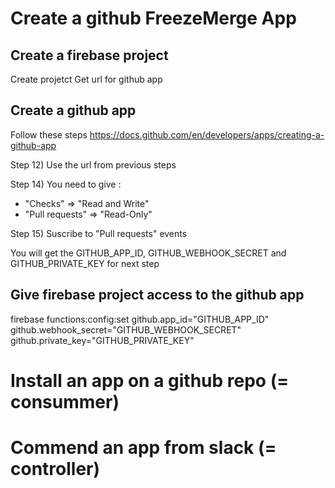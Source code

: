 # Create a github FreezeMerge App

## Create a firebase project

Create projetct
Get url for github app

## Create a github app

Follow these steps https://docs.github.com/en/developers/apps/creating-a-github-app

Step 12) Use the url from previous steps

Step 14) You need to give :

- "Checks" => "Read and Write"
- "Pull requests" => "Read-Only"

Step 15) Suscribe to "Pull requests" events

You will get the GITHUB_APP_ID, GITHUB_WEBHOOK_SECRET and GITHUB_PRIVATE_KEY for next step

## Give firebase project access to the github app

firebase functions:config:set github.app_id="GITHUB_APP_ID" github.webhook_secret="GITHUB_WEBHOOK_SECRET" github.private_key="GITHUB_PRIVATE_KEY"

# Install an app on a github repo (= consummer)

# Commend an app from slack (= controller)
